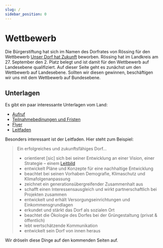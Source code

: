 ```yaml
---
slug: /
sidebar_position: 0
---
```


# Wettbewerb

Die Bürgerstiftung hat sich im Namen des Dorfrates von Rössing für den Wettbewerb [Unser Dorf hat Zukunft](https://www.ml.niedersachsen.de/startseite/themen/entwicklung_des_landlichen_raums/unser_dorf_hat_zukunft/landeswettbewerb/unser-dorf-hat-zukunft-4881.html) beworben. Rössing hat im Landkreis am 27. September den 2. Platz belegt und ist damit für den Wettbewerb auf Landesebene qualifiziert. Auf dieser Seite geht es zunächst um den Wettbewerb auf Landesebene. Sollten wir diesen gewinnen, beschäftigen wir uns mit dem Wettbewerb auf Bundesebene.

## Unterlagen

Es gibt ein paar interessante Unterlagen vom Land:

- [Aufruf](./assets/28._Dorfwettbewerb_-_Aufruf.pdf)
- [Teilnahmebedinungen und Fristen](./assets/28._Landeswettbewerb_-_Teilnahmebedingungen_und_Fristen.pdf)
- [Flyer](./assets/UDHZ_FLYER_2023_WEB.pdf)
- [Leitfaden](./assets/UDHZ_FLYER_2023_WEB.pdf)

Besonders interessant ist der Leitfaden. Hier steht zum Beispiel:

> Ein erfolgreiches und zukunftsfähiges Dorf…
>
> - orientieret [sic] sich bei seiner Entwicklung an einer Vision, einer Strategie – einem [Leitbild](./leitbild)
> - entwickelt Pläne und Konzepte für eine nachhaltige Entwicklung
> - beachtet bei seinen Vorhaben Demografie, Klimaschutz und Klimafolgenanpassung
> - zeichnet ein generationsübergreifender Zusammenhalt aus
> - schafft einen Interessensausgleich und wirkt partnerschaftlich bei Projekten zusammen
> - entwickelt und erhält Versorgungseinrichtungen und Einkommensgrundlagen
> - erkundet und stärkt das Dorf als sozialen Ort
> - beachtet die Ökologie des Dorfes bei der Grüngestaltung (privat & öffentlich)
> - lebt wertschätzende Kommunikation
> - entwickelt sein Dorf von innen heraus

Wir dröseln diese Dinge auf den kommenden Seiten auf.
